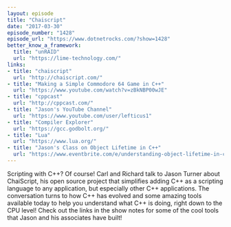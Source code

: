 ```yaml
---
layout: episode
title: "Chaiscript"
date: "2017-03-30"
episode_number: "1428"
episode_url: "https://www.dotnetrocks.com/?show=1428"
better_know_a_framework:
  title: "unRAID"
  url: "https://lime-technology.com/"
links:
- title: "chaiscript"
  url: "http://chaiscript.com/"
- title: "Making a Simple Commodore 64 Game in C++"
  url: "https://www.youtube.com/watch?v=zBkNBP00wJE"
- title: "cppcast"
  url: "http://cppcast.com/"
- title: "Jason's YouTube Channel"
  url: "https://www.youtube.com/user/lefticus1"
- title: "Compiler Explorer"
  url: "https://gcc.godbolt.org/"
- title: "Lua"
  url: "https://www.lua.org/"
- title: "Jason's Class on Object Lifetime in C++"
  url: "https://www.eventbrite.com/e/understanding-object-lifetime-in-c-tickets-32970462541"
---
```


Scripting with C++? Of course! Carl and Richard talk to Jason Turner about ChaiScript, his open source project that simplifies adding C++ as a scripting language to any application, but especially other C++ applications. The conversation turns to how C++ has evolved and some amazing tools available today to help you understand what C++ is doing, right down to the CPU level! Check out the links in the show notes for some of the cool tools that Jason and his associates have built!

